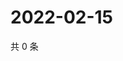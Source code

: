 # 2022-02-15

共 0 条

<!-- BEGIN WEIBO -->
<!-- 最后更新时间 Tue Feb 15 2022 19:07:22 GMT+0800 (China Standard Time) -->

<!-- END WEIBO -->
